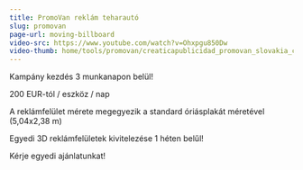 ```yaml
---
title: PromoVan reklám teharautó
slug: promovan
page-url: moving-billboard
video-src: https://www.youtube.com/watch?v=Ohxpgu850Dw
video-thumb: home/tools/promovan/creaticapublicidad_promovan_slovakia_crop_450_300.jpg
---
```


Kampány kezdés 3 munkanapon belül!

200 EUR-tól / eszköz / nap

A reklámfelület mérete megegyezik a standard óriásplakát méretével (5,04x2,38 m)

Egyedi 3D reklámfelületek kivitelezése 1 héten belűl!

Kérje egyedi ajánlatunkat!
